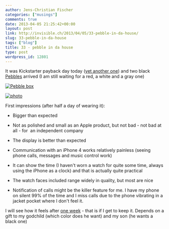 ```yaml
---
author: Jens-Christian Fischer
categories: ["musings"]
comments: true
date: 2013-04-05 21:25:42+00:00
layout: post
link: http://invisible.ch/2013/04/05/33-pebble-in-da-house/
slug: 33-pebble-in-da-house
tags: ["blog"]
title: 33 - pebble in da house
type: post
wordpress_id: 12801
---
```


It was Kickstarter payback day today ([yet another one](/2013/02/24/73-kickstarting/)) and two black [Pebbles](http://getpebble.com) arrived (I am still waiting for a red, a white and a gray one)

[![Pebble box](/wp-content/uploads/2013/04/image-e1365196775604-224x300.jpeg)](/wp-content/uploads/2013/04/image-e1365196775604.jpeg)



[![photo](/wp-content/uploads/2013/04/photo-e1365196803184-224x300.jpg)](/wp-content/uploads/2013/04/photo-e1365196803184.jpg)



First impressions (after half a day of wearing it):



	
  * Bigger than expected

	
  * Not as polished and small as an Apple product, but not bad - not bad at all - for  an independent company

	
  * The display is better than expected

	
  * Communication with an iPhone 4 works relatively painless (seeing phone calls, messages and music control work)

	
  * It can show the time (I haven't worn a watch for quite some time, always using the iPhone as a clock) and that is actually quite practical

	
  * The watch faces included range widely in quality, but most are nice

	
  * Notification of calls might be the killer feature for me. I have my phone on silent 99% of the time and I miss calls due to the phone vibrating in a jacket pocket where I don't feel it.


I will see how it feels after [one week](http://sojus.ch/?p=19) - that is if I get to keep it. Depends on a gift to my godchild (which color does he want) and my son (he wants a black one)


